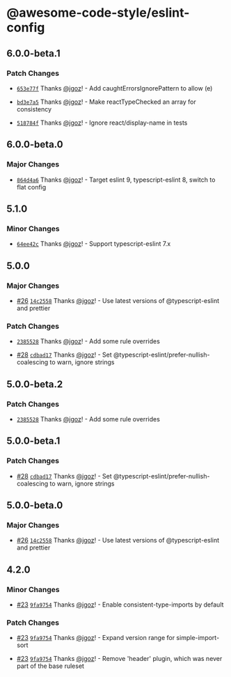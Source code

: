 # @awesome-code-style/eslint-config

## 6.0.0-beta.1

### Patch Changes

- [`653e77f`](https://github.com/implydata/awesome-code-style/commit/653e77fa62a8d5e50476f5b12070ac3f6185e9c9) Thanks [@jgoz](https://github.com/jgoz)! - Add caughtErrorsIgnorePattern to allow (e)

- [`bd3e7a5`](https://github.com/implydata/awesome-code-style/commit/bd3e7a55466306562ee49f4327261759f2296e9e) Thanks [@jgoz](https://github.com/jgoz)! - Make reactTypeChecked an array for consistency

- [`518784f`](https://github.com/implydata/awesome-code-style/commit/518784feda26722b0478fd68692e7e9963c0a49b) Thanks [@jgoz](https://github.com/jgoz)! - Ignore react/display-name in tests

## 6.0.0-beta.0

### Major Changes

- [`864d4a6`](https://github.com/implydata/awesome-code-style/commit/864d4a6ff86b85b7af9de1a5325db3e1bec30bae) Thanks [@jgoz](https://github.com/jgoz)! - Target eslint 9, typescript-eslint 8, switch to flat config

## 5.1.0

### Minor Changes

- [`64ee42c`](https://github.com/implydata/awesome-code-style/commit/64ee42c9b4aa0c6e8232a3ef790fe0fb8a2f683e) Thanks [@jgoz](https://github.com/jgoz)! - Support typescript-eslint 7.x

## 5.0.0

### Major Changes

- [#26](https://github.com/implydata/awesome-code-style/pull/26) [`14c2558`](https://github.com/implydata/awesome-code-style/commit/14c25583523ebbf7137dd33dd5bb1e7c92d76e00) Thanks [@jgoz](https://github.com/jgoz)! - Use latest versions of @typescript-eslint and prettier

### Patch Changes

- [`2385528`](https://github.com/implydata/awesome-code-style/commit/238552837a96723aac36b690c3d55e21f1a6f143) Thanks [@jgoz](https://github.com/jgoz)! - Add some rule overrides

- [#28](https://github.com/implydata/awesome-code-style/pull/28) [`cdbad17`](https://github.com/implydata/awesome-code-style/commit/cdbad17b000196568741b078e69d674fafd24fd4) Thanks [@jgoz](https://github.com/jgoz)! - Set @typescript-eslint/prefer-nullish-coalescing to warn, ignore strings

## 5.0.0-beta.2

### Patch Changes

- [`2385528`](https://github.com/implydata/awesome-code-style/commit/238552837a96723aac36b690c3d55e21f1a6f143) Thanks [@jgoz](https://github.com/jgoz)! - Add some rule overrides

## 5.0.0-beta.1

### Patch Changes

- [#28](https://github.com/implydata/awesome-code-style/pull/28) [`cdbad17`](https://github.com/implydata/awesome-code-style/commit/cdbad17b000196568741b078e69d674fafd24fd4) Thanks [@jgoz](https://github.com/jgoz)! - Set @typescript-eslint/prefer-nullish-coalescing to warn, ignore strings

## 5.0.0-beta.0

### Major Changes

- [#26](https://github.com/implydata/awesome-code-style/pull/26) [`14c2558`](https://github.com/implydata/awesome-code-style/commit/14c25583523ebbf7137dd33dd5bb1e7c92d76e00) Thanks [@jgoz](https://github.com/jgoz)! - Use latest versions of @typescript-eslint and prettier

## 4.2.0

### Minor Changes

- [#23](https://github.com/implydata/awesome-code-style/pull/23) [`9fa9754`](https://github.com/implydata/awesome-code-style/commit/9fa97541516b060e0c622430fefe7782060bb113) Thanks [@jgoz](https://github.com/jgoz)! - Enable consistent-type-imports by default

### Patch Changes

- [#23](https://github.com/implydata/awesome-code-style/pull/23) [`9fa9754`](https://github.com/implydata/awesome-code-style/commit/9fa97541516b060e0c622430fefe7782060bb113) Thanks [@jgoz](https://github.com/jgoz)! - Expand version range for simple-import-sort

- [#23](https://github.com/implydata/awesome-code-style/pull/23) [`9fa9754`](https://github.com/implydata/awesome-code-style/commit/9fa97541516b060e0c622430fefe7782060bb113) Thanks [@jgoz](https://github.com/jgoz)! - Remove 'header' plugin, which was never part of the base ruleset
